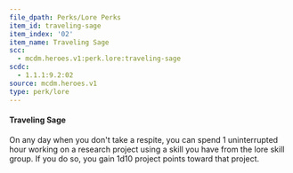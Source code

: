 ```yaml
---
file_dpath: Perks/Lore Perks
item_id: traveling-sage
item_index: '02'
item_name: Traveling Sage
scc:
  - mcdm.heroes.v1:perk.lore:traveling-sage
scdc:
  - 1.1.1:9.2:02
source: mcdm.heroes.v1
type: perk/lore
---
```


#### Traveling Sage

On any day when you don't take a respite, you can spend 1 uninterrupted hour working on a research project using a skill you have from the lore skill group. If you do so, you gain 1d10 project points toward that project.
